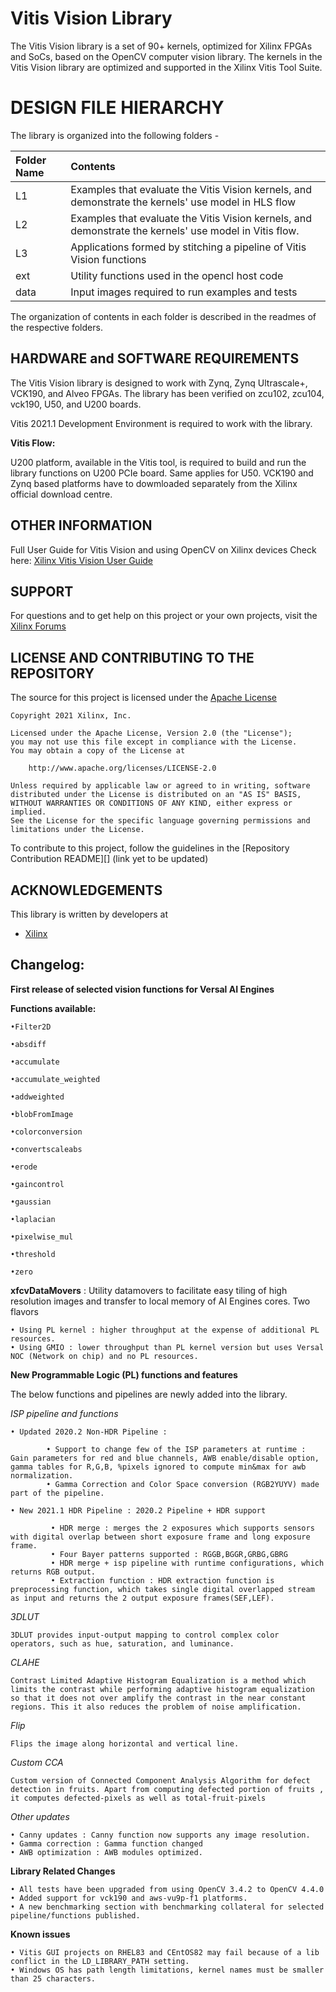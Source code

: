 # Vitis Vision Library
The Vitis Vision library is a set of 90+ kernels, optimized for Xilinx FPGAs and SoCs, based on the OpenCV computer vision library. The kernels in the Vitis Vision library are optimized and supported in the Xilinx Vitis Tool Suite.

# DESIGN FILE HIERARCHY
The library is organized into the following folders -

| Folder Name | Contents |
| :------------- | :------------- |
| L1 | Examples that evaluate the Vitis Vision kernels, and demonstrate the kernels' use model in HLS flow |
| L2 | Examples that evaluate the Vitis Vision kernels, and demonstrate the kernels' use model in Vitis flow.  |
| L3 | Applications formed by stitching a pipeline of Vitis Vision functions |
| ext | Utility functions used in the opencl host code |
| data | Input images required to run examples and tests |

The organization of contents in each folder is described in the readmes of the respective folders.

## HARDWARE and SOFTWARE REQUIREMENTS
The Vitis Vision library is designed to work with Zynq, Zynq Ultrascale+, VCK190, and Alveo FPGAs. The library has been verified on zcu102, zcu104, vck190, U50, and U200 boards.

Vitis 2021.1 Development Environment is required to work with the library.

**Vitis Flow:**

U200 platform, available in the Vitis tool, is required to build and run the library functions on U200 PCIe board. Same applies for U50. VCK190 and Zynq based platforms have to dowmloaded separately from the Xilinx official download centre.

## OTHER INFORMATION
Full User Guide for Vitis Vision and using OpenCV on Xilinx devices Check here:
[Xilinx Vitis Vision User Guide](https://xilinx.github.io/Vitis_Libraries/vision/2021.1/index.html)

## SUPPORT
For questions and to get help on this project or your own projects, visit the [Xilinx Forums](https://forums.xilinx.com/t5/Vitis-Acceleration-SDAccel-SDSoC/bd-p/tools_v)

## LICENSE AND CONTRIBUTING TO THE REPOSITORY
The source for this project is licensed under the [Apache License](http://www.apache.org/licenses/LICENSE-2.0)

    Copyright 2021 Xilinx, Inc.
    
    Licensed under the Apache License, Version 2.0 (the "License");
    you may not use this file except in compliance with the License.
    You may obtain a copy of the License at
    
        http://www.apache.org/licenses/LICENSE-2.0
    
    Unless required by applicable law or agreed to in writing, software
    distributed under the License is distributed on an "AS IS" BASIS,
    WITHOUT WARRANTIES OR CONDITIONS OF ANY KIND, either express or implied.
    See the License for the specific language governing permissions and
    limitations under the License.

To contribute to this project, follow the guidelines in the [Repository Contribution README][] (link yet to be updated)

## ACKNOWLEDGEMENTS
This library is written by developers at
- [Xilinx](http://www.xilinx.com)

## Changelog:

**First release of selected vision functions for Versal AI Engines** 

**Functions available:** 

    •Filter2D

    •absdiff

    •accumulate

    •accumulate_weighted

    •addweighted

    •blobFromImage

    •colorconversion

    •convertscaleabs

    •erode

    •gaincontrol

    •gaussian

    •laplacian

    •pixelwise_mul

    •threshold

    •zero

**xfcvDataMovers** : Utility datamovers to facilitate easy tiling of high resolution images and transfer to local memory of AI Engines cores. Two flavors

    • Using PL kernel : higher throughput at the expense of additional PL resources. 
    • Using GMIO : lower throughput than PL kernel version but uses Versal NOC (Network on chip) and no PL resources. 
 

**New Programmable Logic (PL) functions and features**

The below functions and pipelines are newly added into the library.

*ISP pipeline and functions*


    • Updated 2020.2 Non-HDR Pipeline : 

		    • Support to change few of the ISP parameters at runtime : Gain parameters for red and blue channels, AWB enable/disable option, gamma tables for R,G,B, %pixels ignored to compute min&max for awb normalization.
		    • Gamma Correction and Color Space conversion (RGB2YUYV) made part of the pipeline.
		
    • New 2021.1 HDR Pipeline : 2020.2 Pipeline + HDR support

		     • HDR merge : merges the 2 exposures which supports sensors with digital overlap between short exposure frame and long exposure frame.
		     • Four Bayer patterns supported : RGGB,BGGR,GRBG,GBRG
		     • HDR merge + isp pipeline with runtime configurations, which returns RGB output.
		     • Extraction function : HDR extraction function is preprocessing function, which takes single digital overlapped stream as input and returns the 2 output exposure frames(SEF,LEF). 
		 
*3DLUT*

	3DLUT provides input-output mapping to control complex color operators, such as hue, saturation, and luminance.
 
*CLAHE*


	Contrast Limited Adaptive Histogram Equalization is a method which limits the contrast while performing adaptive histogram equalization so that it does not over amplify the contrast in the near constant regions. This it also reduces the problem of noise amplification.

*Flip*


	Flips the image along horizontal and vertical line.

*Custom CCA*


	Custom version of Connected Component Analysis Algorithm for defect detection in fruits. Apart from computing defected portion of fruits , it computes defected-pixels as well as total-fruit-pixels

*Other updates*


    • Canny updates : Canny function now supports any image resolution.
    • Gamma correction : Gamma function changed
    • AWB optimization : AWB modules optimized.


**Library Related Changes**

    • All tests have been upgraded from using OpenCV 3.4.2 to OpenCV 4.4.0   
    • Added support for vck190 and aws-vu9p-f1 platforms.
    • A new benchmarking section with benchmarking collateral for selected pipeline/functions published.

**Known issues**

    • Vitis GUI projects on RHEL83 and CEntOS82 may fail because of a lib conflict in the LD_LIBRARY_PATH setting.
    • Windows OS has path length limitations, kernel names must be smaller than 25 characters.
